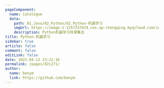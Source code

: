 ```yaml
---
pageComponent: 
  name: Catalogue
  data: 
    path: 01.Java/02.Python/02.Python-机器学习
    imgUrl: https://image-1-1257237419.cos.ap-chongqing.myqcloud.com/img/guideline.png
    description: Python机器学习目录集合
title: Python-机器学习
sidebar: true
article: false
comment: false
editLink: false
date: 2022-04-12 23:21:16
permalink: /pages/82c271/
author: 
  name: benym
  link: https://github.com/benym
---
```

